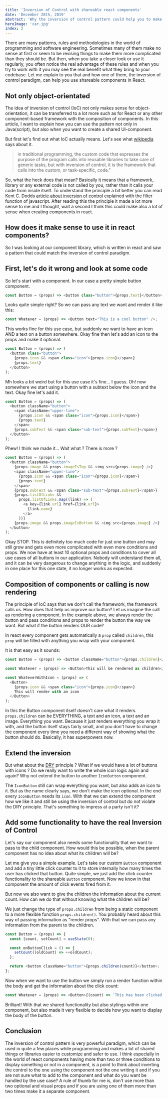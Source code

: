 ```yaml
---
title: 'Inversion of Control with shareable react components'
date: 'December 28th, 2019'
abstract: 'Why the inversion of control pattern could help you to make every component in react safer and cleaner'
heroImage: 'car.jpg'
index: 2
---
```


There are many patterns, rules and methodologies in the world of programming and software engineering.
Sometimes many of them make no sense at first or seem to be revising things to make them more complicated than they should be.
But then, when you take a closer look or use it regularly, you often notice the real advantage of these rules and when you try to work with it you may see the real benefit what they bring to your codebase.
Let me explain to you that and how one of them, the inversion of control paradigm, can help you use shareable components in React.

## Not only object-orientated

The idea of inversion of control (IoC) not only makes sense for object-orientation, it can be transferred to a lot more such as for React or any other component-based framework with the composition of components. In this article, I want to explain how you can use the pattern not only in Java(script), but also when you want to create a shared UI-component.

But first let's find out what IoC actually means. Let's see what [wikipedia](https://en.wikipedia.org/wiki/Inversion_of_control) says about it.

> in traditional programming, the custom code that expresses the purpose of the program calls into reusable libraries to take care of generic tasks, but with inversion of control, it is the framework that calls into the custom, or task-specific, code."

So, what the heck does that mean? Basically it means that a framework, library or any external code is not called by you, rather than it calls your code from inside itself.
To understand the principle a bit better you can read Kent C. Dodds [article about inversion of control](https://kentcdodds.com/blog/inversion-of-control) explained with the filter function of javascript. After reading this the principle it made a lot more sense to me and I thought, wait a second I think this could make also a lot of sense when creating components in react.

## How does it make sense to use it in react components?

So I was looking at our component library, which is written in react and saw a pattern that could match the inversion of control paradigm.

## First, let's do it wrong and look at some code

So let's start with a component. In our case a pretty simple button component.

```js
const Button = (props) => <button class="button">{props.text}</button>;
```

Looks quite simple right? So we can pass any text we want and render it like this:

```js
const Whatever = (props) => <Button text="This is a cool button" />;
```

This works fine for this use case, but suddenly we want to have an icon AND a text on a button somewhere. Okay fine then let's add an icon to the props and make it optional.

```js
const Button = (props) => (
  <button class="button">
    {props.icon && <span class="icon">{props.icon}</span>}
    {props.text}
  </button>
);
```

Mh looks a bit weird but for this use case it's fine... I guess. Oh! now somewhere we start using a button with a subtext below the icon and the text. Okay fine let's add it.

```js
const Button = (props) => (
  <button className="button">
    <span className="upper-line">
      {props.icon && <span class="icon">{props.icon}</span>}
      {props.text}
    </span>
    {props.subText && <span class="sub-text">{props.subText}</span>}
  </button>
);
```

Phew! I think we made it... Wait what ? There is more ?

```js
const Button = (props) => (
  <button className="button">
    {props.image && props.imageIsTop && <img src={props.image} />}
    <span className="upper-line">
      {props.icon && <span class="icon">{props.icon}</span>}
      {props.text}
    </span>
    {props.subText && <span class="sub-text">{props.subText}</span>}
    {props.listOfLinks &&
      props.listOfLinks.map((link) => (
        <a key={link.url} href={link.url}>
          {link.name}
        </a>
      ))}
    {props.image && props.imageIsBottom && <img src={props.image} />}
  </button>
);
```

Okay STOP. This is definitely too much code for just one button and may still grow and gets even more complicated with even more conditions and props. We now have at least 10 optional props and conditions to cover all use cases of all buttons in our application.
Nobody will understand them all, and it can be very dangerous to change anything in the logic, and suddenly in one place for this one state, it no longer works as expected.

## Composition of components or calling is now rendering

The principle of IoC says that we don't call the framework, the framework calls us. How does that help us improve our button?
Let us imagine the call as rendering a component. In the example above, we always render the button and pass conditions and props to render the button the way we want. But what if the button renders OUR code?

In react every component gets automatically a `prop` called `children`, this `prop` will be filled with anything you wrap with your component.

It is that easy as it sounds:

```js
const Button = (props) => <button className="button">{props.children}</button>;

const Whatever = (props) => <Button>This will be rendered as children</Button>;

const WhateverWithIcon = (props) => (
  <Button>
    {props.icon && <span class="icon">{props.icon}</span>}
    This will render with an icon
  </Button>
);
```

In this the Button component itself doesn't care what it renders. `props.children` can be EVERYTHING, a text and an icon, a text and an image. Everything you want. Because it just renders everything you wrap it with, and the button itself stays fairly small, and you don't have to change the component every time you need a different way of showing what the button should do. Basically, it has superpowers now.

## Extend the inversion

But what about the [DRY](https://en.wikipedia.org/wiki/Don%27t_repeat_yourself) principle ? What if we would have a lot of buttons with icons ? Do we really want to write the whole icon logic again and again?
Why not extend the button to another `IconButton` component.

The `IconButton` still can wrap everything you want, but also adds an icon to it. But as the name clearly says, we don't make the icon optional. In the end every `IconButton` needs its `icon`.
With that we can extend the component how we like it and still be using the inversion of control but do not violate the DRY principle. That's something to impress at a party isn't it?

## Add some functionality to have the real Inversion of Control

Let's say our component also needs some functionality that we want to pass to the child component. How would this be possible, when the parent component has no idea about what its children will be?

Let me give you a simple example. Let's take our custom `Button` component and add a tiny little click counter to it to store internally how many times the user has clicked that button.
Quite simple, we just add the click counter functionality to the shareable `Button` component.
Now we know in that component the amount of click events fired from it.

But now we also want to give the children the information about the current count. How can we do that without knowing what the children will be?

We just change the type of `props.children` from being a static component to a more flexible function `props.children()`. You probably heard about this way of passing information as "render props". With that we can pass any information from the parent to the children.

```js
const Button = (props) => {
  const [count, setCount] = useState(0);

  const onButtonClick = () => {
    setCount((oldCount) => ++oldCount);
  };

  return <button className="button">{props.children(count)}</button>;
};
```

Now when we want to use the button we simply run a render function within the body and get the information about the click count:

```js
const Whatever = (props) => <Button>{(count) => `This has been clicked ${count} times`}</Button>;
```

Brilliant! With that we shared functionality but also stylings within one component, but also made it very flexible to decide how you want to display the body of the button.

## Conclusion

The inversion of control pattern is very powerful paradigm, which can be used in quite a few places while programming and makes a lot of shared things or libraries easier to customize and safer to use.
I think especially in the world of react components having more than two or three conditions to display something or not in a component, is a point to think about inverting the control to the one using the component not the one writing it and if you are not sure what to add to the component and what do you want be handled by the use case? A rule of thumb for me is, don't use more than two optional and visual props and if you are using one of them more than two times make it a separate component.
